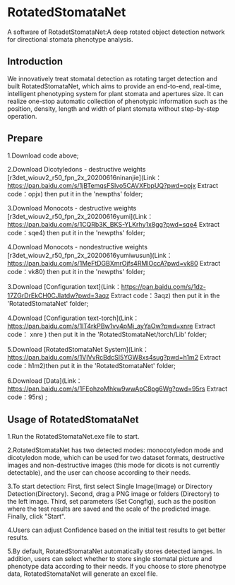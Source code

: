 # RotatedStomataNet
A software of RotadetStomataNet:A deep rotated object detection network for directional stomata phenotype analysis.

[](C:\Users\Administrator\Desktop\figures\graphical_abstract.tif)

## Introduction

We innovatively treat stomatal detection as rotating target detection and built RotatedStomataNet, which aims to provide an end-to-end, real-time, intelligent phenotyping system for plant stomata and apertures size. It can realize one-stop automatic collection of phenotypic information such as the position, density, length and width of plant stomata without step-by-step operation.

## Prepare 

1.Download code above;

2.Download Dicotyledons - destructive weights [r3det_wiouv2_r50_fpn_2x_20200616ninanjie](Link：https://pan.baidu.com/s/1jBTemqsFSlvo5CAVXFbpUQ?pwd=opjx  Extract code：opjx) then put it in the 'newpths' folder; 

3.Download Monocots - destructive weights [r3det_wiouv2_r50_fpn_2x_20200616yumi](Link：https://pan.baidu.com/s/1CQRb3K_BKS-YLKrhy1x8gg?pwd=sqe4  Extract code：sqe4) then put it in the 'newpths' folder; 

4.Download Monocots - nondestructive weights [r3det_wiouv2_r50_fpn_2x_20200616yumiwusun](Link：https://pan.baidu.com/s/1MeFtDGBXmrOjfs4RMlOccA?pwd=vk80  Extract code：vk80) then put it in the 'newpths' folder; 

3.Download [Configuration text](Link：https://pan.baidu.com/s/1dz-17ZGrDrEkCH0CJIatdw?pwd=3aqz  Extract code：3aqz) then put it in the 'RotatedStomataNet' folder;

4.Download [Configuration text-torch](Link：https://pan.baidu.com/s/1lT4rkPBw1vv4pMj_ayYaOw?pwd=xnre  Extract code： xnre  ) then put it in the 'RotatedStomataNet/torch/Lib' folder;

5.Download [RotatedStomataNet System](Link：https://pan.baidu.com/s/1VIVvRcBdcSI5YGW8xs4sug?pwd=h1m2  Extract code：h1m2)then put it in the 'RotatedStomataNet' folder;

6.Download [Data](Link：https://pan.baidu.com/s/1FEphzoMhkw9wwApC8pg6Wg?pwd=95rs  Extract code：95rs) ;

## Usage of RotatedStomataNet

1.Run the RotatedStomataNet.exe file to start.

2.RotatedStomataNet has two detected modes: monocotyledon mode and dicotyledon mode,  which can be used for two dataset formats, destructive images and non-destructive images (this mode for dicots is not currently detectable), and the user can choose according to their needs.

3.To start detection: First, first select Single Image(Image) or Directory Detection(Directory). Second, drag a PNG image or folders (Directory) to the left image. Third, set parameters (Set Congfig), such as the position where the test results are saved and the scale of the predicted image. Finally, click "Start".

4.Users can adjust Confidence based on the initial test results to get better results.

5.By default, RotatedStomataNet automatically stores detected iamges. In addition, users can select whether to store single stomatal picture and phenotype data according to their needs. If you choose to store phenotype data, RotatedStomataNet will generate an excel file.

